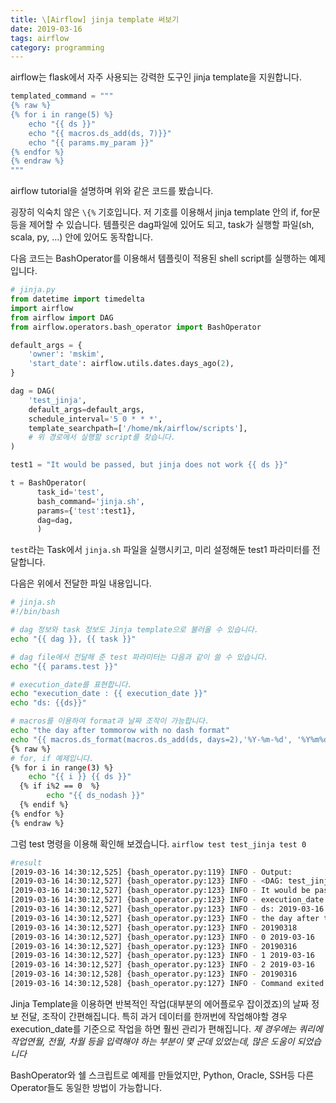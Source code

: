 ```yaml
---
title: \[Airflow] jinja template 써보기
date: 2019-03-16
tags: airflow
category: programming
---
```


airflow는 flask에서 자주 사용되는 강력한 도구인 jinja template을 지원합니다.


```python
templated_command = """
{% raw %}
{% for i in range(5) %}
    echo "{{ ds }}"
    echo "{{ macros.ds_add(ds, 7)}}"
    echo "{{ params.my_param }}"
{% endfor %}
{% endraw %}
"""
```
airflow tutorial을 설명하며 위와 같은 코드를 봤습니다.

굉장히 익숙치 않은 `\{%` 기호입니다.
저 기호를 이용해서 jinja template 안의 if, for문 등을 제어할 수 있습니다.
템플릿은 dag파일에 있어도 되고, task가 실행할 파일(sh, scala, py, ...) 안에 있어도 동작합니다.


다음 코드는 BashOperator를 이용해서 템플릿이 적용된 shell script를 실행하는 예제입니다.

```python
# jinja.py
from datetime import timedelta
import airflow
from airflow import DAG
from airflow.operators.bash_operator import BashOperator

default_args = {
    'owner': 'mskim',
    'start_date': airflow.utils.dates.days_ago(2),
}

dag = DAG(
    'test_jinja',
    default_args=default_args,
    schedule_interval='5 0 * * *',
    template_searchpath=['/home/mk/airflow/scripts'],
    # 위 경로에서 실행할 script를 찾습니다.
)

test1 = "It would be passed, but jinja does not work {{ ds }}"

t = BashOperator(
      task_id='test',
      bash_command='jinja.sh',
      params={'test':test1},
      dag=dag,
      )
```
`test`라는 Task에서 `jinja.sh` 파일을 실행시키고, 미리 설정해둔 test1 파라미터를 전달합니다.

다음은 위에서 전달한 파일 내용입니다.

```sh
# jinja.sh
#!/bin/bash

# dag 정보와 task 정보도 Jinja template으로 불러올 수 있습니다.
echo "{{ dag }}, {{ task }}"

# dag file에서 전달해 준 test 파라미터는 다음과 같이 쓸 수 있습니다.
echo "{{ params.test }}"

# execution_date를 표현합니다.
echo "execution_date : {{ execution_date }}"
echo "ds: {{ds}}"

# macros를 이용하여 format과 날짜 조작이 가능합니다.
echo "the day after tommorow with no dash format"
echo "{{ macros.ds_format(macros.ds_add(ds, days=2),'%Y-%m-%d', '%Y%m%d') }}"
{% raw %}
# for, if 예제입니다.
{% for i in range(3) %}
	echo "{{ i }} {{ ds }}"
  {% if i%2 == 0  %}
		echo "{{ ds_nodash }}"
  {% endif %}
{% endfor %}
{% endraw %}
```

그럼 test 명령을 이용해 확인해 보겠습니다.
`airflow test test_jinja test 0`


```sh
#result
[2019-03-16 14:30:12,525] {bash_operator.py:119} INFO - Output:
[2019-03-16 14:30:12,527] {bash_operator.py:123} INFO - <DAG: test_jinja>, <Task(BashOperator): test>
[2019-03-16 14:30:12,527] {bash_operator.py:123} INFO - It would be passed, but jinja does not work like this {{ ds }}
[2019-03-16 14:30:12,527] {bash_operator.py:123} INFO - execution_date : 2019-03-16T00:00:00+00:00
[2019-03-16 14:30:12,527] {bash_operator.py:123} INFO - ds: 2019-03-16
[2019-03-16 14:30:12,527] {bash_operator.py:123} INFO - the day after tommorow with no dash format
[2019-03-16 14:30:12,527] {bash_operator.py:123} INFO - 20190318
[2019-03-16 14:30:12,527] {bash_operator.py:123} INFO - 0 2019-03-16
[2019-03-16 14:30:12,527] {bash_operator.py:123} INFO - 20190316
[2019-03-16 14:30:12,527] {bash_operator.py:123} INFO - 1 2019-03-16
[2019-03-16 14:30:12,527] {bash_operator.py:123} INFO - 2 2019-03-16
[2019-03-16 14:30:12,528] {bash_operator.py:123} INFO - 20190316
[2019-03-16 14:30:12,528] {bash_operator.py:127} INFO - Command exited with return code 0

```


Jinja Template을 이용하면 반복적인 작업(대부분의 에어플로우 잡이겠죠)의 날짜 정보 전달, 조작이 간편해집니다.
특히 과거 데이터를 한꺼번에 작업해야할 경우 execution_date를 기준으로 작업을 하면 훨씬 관리가 편해집니다.
*제 경우에는 쿼리에 작업연월, 전월, 차월 등을 입력해야 하는 부분이 몇 군데 있었는데, 많은 도움이 되었습니다*

BashOperator와 쉘 스크립트로 예제를 만들었지만, Python, Oracle, SSH등 다른 Operator들도 동일한 방법이 가능합니다.
